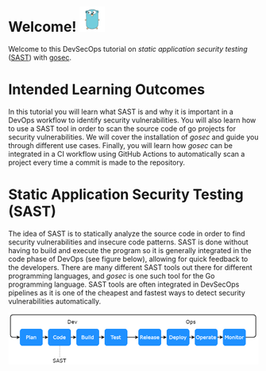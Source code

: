 # Welcome! <img src="../assets/figure.png" style="width: 50px">

Welcome to this DevSecOps tutorial on *static application security testing* ([SAST](https://en.wikipedia.org/wiki/Static_application_security_testing)) with [gosec](https://github.com/securego/gosec).

# Intended Learning Outcomes

In this tutorial you will learn what SAST is and why it is important in a DevOps workflow to identify security vulnerabilities. You will also learn how to use a SAST tool in order to scan the source code of go projects for security vulnerabilities. We will cover the installation of *gosec* and guide you through different use cases. Finally, you will learn how *gosec* can be integrated in a CI workflow using GitHub Actions to automatically scan a project every time a commit is made to the repository.

# Static Application Security Testing (SAST)

The idea of SAST is to statically analyze the source code in order to find security vulnerabilities and insecure code patterns. SAST is done without having to build and execute the program so it is generally integrated in the code phase of DevOps (see figure below), allowing for quick feedback to the developers. There are many different SAST tools out there for different programming languages, and *gosec* is one such tool for the Go programming language. SAST tools are often integrated in DevSecOps pipelines as it is one of the cheapest and fastest ways to detect security vulnerabilities automatically. 

<img src="../assets/flowchart.png">
